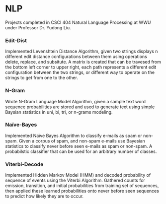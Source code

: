 # NLP
Projects completed in CSCI 404 Natural Language Processing at WWU under Professor Dr. Yudong Liu. 


### Edit-Dist
Implemented Levenshtein Distance Algorithm, given two strings displays n different edit distance configurations between them using operations delete, replace, and subsitute. A matrix is created that can be travesed from the bottom left corner to upper right, each path represents a different edit configuration between the two strings, or different way to operate on the strings to get from one to the other.

### N-Gram
Wrote N-Gram Language Model Algorithm, given a sample text word sequence probabilities are stored and used to generate text using simple Baysian statistics in uni, bi, tri, or n-grams modeling.

### Naïve-Bayes
Implemented Naïve Bayes Algorithm to classify e-mails as spam or non-spam. Given a corpus of spam, and non-spam e-mails use Bayesian statistics to classify never before seen e-mails as spam or non-spam. A probabilstic classifier that can be used for an arbitrary number of classes.

### Viterbi-Decode
Implemented Hidden Markov Model (HMM) and decoded probability of sequence of events using the Viterbi Algorithm. Gathered counts for emission, transition, and initial probabilities from training set of sequences, then applied these learned probabilities onto never before seen sequences to predict how likely they are to occur.
